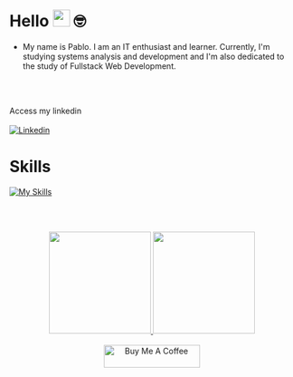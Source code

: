 # Hello <img src="https://media.giphy.com/media/hvRJCLFzcasrR4ia7z/giphy.gif" width="30"> 🤓
<ul>
  <li>My name is Pablo. I am an IT enthusiast and learner. Currently, I'm studying systems analysis and development and I'm also dedicated to the study of Fullstack Web Development.</li>
</ul>
<br><br>

Access my linkedin <br><br>
<a href="https://www.linkedin.com/in/pablosantos-cg/" target="_blank">
  <img align="center" src="https://img.shields.io/badge/LinkedIn-0077B5?style=for-the-badge&logo=linkedin&logoColor=white" alt="Linkedin"/>
</a>
<br>

# Skills

[![My Skills](https://skillicons.dev/icons?i=html,css,js,mysql,linux&theme=dark)](https://skillicons.dev)

<br><br>

<div align="center">
  <a href="https://github.com/PabloSantos-CG">
  <img height="180em" src="https://github-readme-stats.vercel.app/api?username=PabloSantos-CG&show_icons=true&theme=dark&include_all_commits=true&count_private=true"/>
  <img height="180em" src="https://github-readme-stats.vercel.app/api/top-langs/?username=PabloSantos-CG&layout=compact&langs_count=7&theme=dark"/>
</div>
    
<div align="center"><br>
  <img src="https://cdn.buymeacoffee.com/buttons/default-red.png" alt="Buy Me A Coffee" height="40" width="170">
</div>

